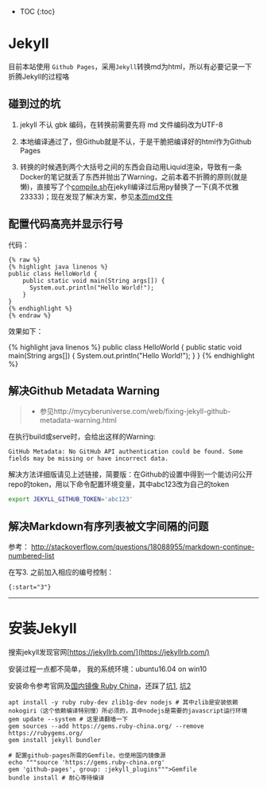 
* TOC
{:toc}

# Jekyll

目前本站使用 `Github Pages`，采用`Jekyll`转换md为html，所以有必要记录一下折腾Jekyll的过程咯

## 碰到过的坑

1. jekyll 不认 gbk 编码，在转换前需要先将 md 文件编码改为UTF-8

1. 本地编译通过了，但Github就是不认，于是干脆把编译好的html作为Github Pages

1. 转换的时候遇到两个大括号之间的东西会自动用Liquid渲染，导致有一条Docker的笔记就丢了东西并抛出了Warning，之前本着不折腾的原则(就是懒)，直接写了个[compile.sh](compile.sh)在jekyll编译过后用py替换了一下(真不优雅23333)；现在发现了解决方案，参见[本页md文件](Jekyll.md)

## 配置代码高亮并显示行号

代码：

```liquid
{% raw %}
{% highlight java linenos %}
public class HelloWorld {
    public static void main(String args[]) {
      System.out.println("Hello World!");
    }
}
{% endhighlight %}
{% endraw %}
```

效果如下：

{% highlight java linenos %}
public class HelloWorld {
    public static void main(String args[]) {
      System.out.println("Hello World!");
    }
}
{% endhighlight %}

## 解决Github Metadata Warning

>* 参见http://mycyberuniverse.com/web/fixing-jekyll-github-metadata-warning.html

在执行build或serve时，会给出这样的Warning:

```
GitHub Metadata: No GitHub API authentication could be found. Some fields may be missing or have incorrect data.
```

解决方法详细版请见上述链接，简要版：在Github的设置中得到一个能访问公开repo的token，用以下命令配置环境变量，其中abc123改为自己的token

```bash
export JEKYLL_GITHUB_TOKEN='abc123'
```

## 解决Markdown有序列表被文字间隔的问题

参考： http://stackoverflow.com/questions/18088955/markdown-continue-numbered-list

在写3. 之前加入相应的编号控制：

```
{:start="3"}
```

----

# 安装Jekyll

搜索jekyll发现官网[https://jekyllrb.com/](https://jekyllrb.com/)

安装过程一点都不简单， 我的系统环境：ubuntu16.04 on win10

安装命令参考官网及[国内镜像 Ruby China](https://gems.ruby-china.org/)，还踩了[坑1](https://stackoverflow.com/questions/4304438/gem-install-failed-to-build-gem-native-extension-cant-find-header-files), [坑2](https://github.com/flapjack/omnibus-flapjack/issues/72)

```
apt install -y ruby ruby-dev zlib1g-dev nodejs # 其中zlib是安装依赖nokogiri（这个依赖编译特别慢）所必须的，其中nodejs是需要的javascript运行环境
gem update --system # 这里请翻墙一下
gem sources --add https://gems.ruby-china.org/ --remove https://rubygems.org/
gem install jekyll bundler

# 配置github-pages所需的Gemfile，也使用国内镜像源
echo """source 'https://gems.ruby-china.org'
gem 'github-pages', group: :jekyll_plugins""">Gemfile
bundle install # 耐心等待编译
```